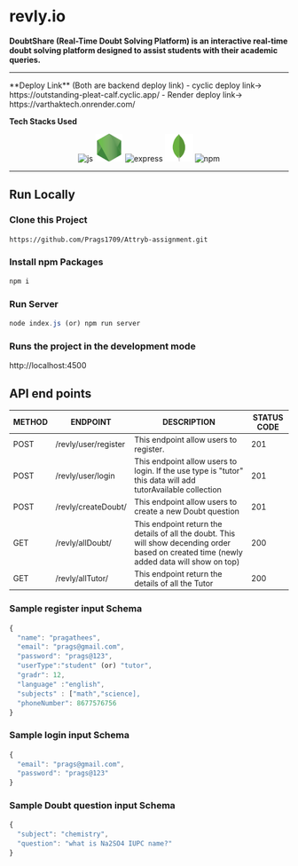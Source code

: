 # revly.io

**DoubtShare (Real-Time Doubt Solving Platform) is an interactive real-time doubt solving platform designed to assist students with their academic queries.**
<hr>
**Deploy Link** (Both are backend deploy link)
- cyclic deploy link-> https://outstanding-pleat-calf.cyclic.app/
- Render deploy link-> https://varthaktech.onrender.com/
  
**Tech Stacks Used**

<p align = "center">
<img src="https://user-images.githubusercontent.com/25181517/117447155-6a868a00-af3d-11eb-9cfe-245df15c9f3f.png" alt="js" width="50" height="50"/>
<img src="https://raw.githubusercontent.com/PrinceCorwin/Useful-tech-icons/main/images/nodejs.png" alt="nodejs" width="50" height="50"/>
<img src="https://res.cloudinary.com/kc-cloud/images/f_auto,q_auto/v1651772163/expressjslogo/expressjslogo.webp?_i=AA" alt="express" width="50" height="50"/>
 <img src="https://raw.githubusercontent.com/PrinceCorwin/Useful-tech-icons/main/images/mongodb-leaf.png" alt="mongo" width="50" height="50"/> 
<img src="https://user-images.githubusercontent.com/25181517/121401671-49102800-c959-11eb-9f6f-74d49a5e1774.png" alt="npm" width="50" height="50"/>
  
</p>
<hr>

## Run Locally
### Clone this Project

```
https://github.com/Prags1709/Attryb-assignment.git
```

### Install npm Packages

```javascript
npm i
```

### Run Server
```javascript
node index.js (or) npm run server
```
### Runs the project in the development mode

http://localhost:4500

## API end points

| METHOD | ENDPOINT | DESCRIPTION | STATUS CODE |
| --- | --- | --- | --- |
| POST | /revly/user/register | This endpoint allow users to register. | 201 |
| POST | /revly/user/login | This endpoint allow users to login. If the use type is "tutor" this data will add tutorAvailable collection| 201 |
| POST | /revly/createDoubt/ | This endpoint allow users to create a new Doubt question| 201 |
| GET | /revly/allDoubt/ | This endpoint return the details of all the doubt. This will show decending order based on created time (newly added data will show on top) | 200 |
| GET | /revly/allTutor/ | This endpoint return the details of all the Tutor | 200 |

### Sample register input Schema
```javascript
{
  "name": "pragathees",
  "email": "prags@gmail.com",
  "password": "prags@123",
  "userType":"student" (or) "tutor",
  "gradr": 12,
  "language" :"english",
  "subjects" : ["math","science],
  "phoneNumber": 8677576756
}
```

### Sample login input Schema
```javascript
{
  "email": "prags@gmail.com",
  "password": "prags@123"
}
```

### Sample Doubt question input Schema
```javascript
{
  "subject": "chemistry",
  "question": "what is Na2SO4 IUPC name?"
}
```
